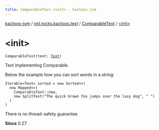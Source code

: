 ```yaml
---
title: ComparableText.<init> - kactoos-jvm
---
```


[kactoos-jvm](../../index.html) / [nnl.rocks.kactoos.text](../index.html) / [ComparableText](index.html) / [&lt;init&gt;](./-init-.html)

# &lt;init&gt;

`ComparableText(text: `[`Text`](../../nnl.rocks.kactoos/-text/index.html)`)`

Text implementing Comparable.

Below the example how you can sort words in a string:

```
Iterable<Text> sorted = new Sorted<>(
  new Mapped<>(
    ComparableText::new,
    new SplitText("The quick brown fox jumps over the lazy dog", " ")
  )
)
```

There is no thread-safety guarantee.

**Since**
0.27

